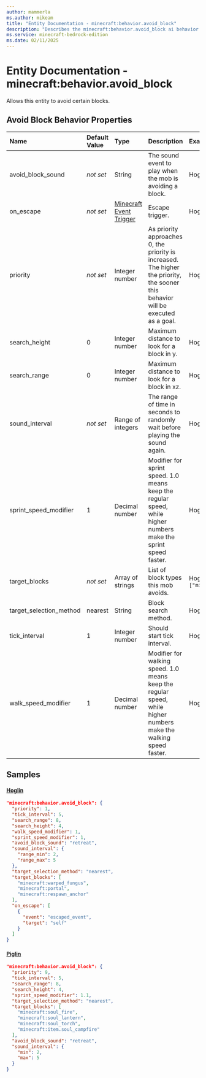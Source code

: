 ```yaml
---
author: mammerla
ms.author: mikeam
title: "Entity Documentation - minecraft:behavior.avoid_block"
description: "Describes the minecraft:behavior.avoid_block ai behavior component"
ms.service: minecraft-bedrock-edition
ms.date: 02/11/2025 
---
```


# Entity Documentation - minecraft:behavior.avoid_block

Allows this entity to avoid certain blocks.


## Avoid Block Behavior Properties

|Name       |Default Value |Type |Description |Example Values |
|:----------|:-------------|:----|:-----------|:------------- |
| avoid_block_sound | *not set* | String | The sound event to play when the mob is avoiding a block. | Hoglin: `"retreat"` | 
| on_escape | *not set* | [Minecraft Event Trigger](../Definitions/NestedTables/triggers.md) | Escape trigger. | Hoglin: `[{"event":"escaped_event","target":"self"}]` | 
| priority | *not set* | Integer number | As priority approaches 0, the priority is increased. The higher the priority, the sooner this behavior will be executed as a goal. | Hoglin: `1`, Piglin: `9` | 
| search_height | 0 | Integer number | Maximum distance to look for a block in y. | Hoglin: `4` | 
| search_range | 0 | Integer number | Maximum distance to look for a block in xz. | Hoglin: `8` | 
| sound_interval | *not set* | Range of integers | The range of time in seconds to randomly wait before playing the sound again. | Hoglin: `{"range_min":2,"range_max":5}`, Piglin: `{"min":2,"max":5}` | 
| sprint_speed_modifier | 1 | Decimal number | Modifier for sprint speed. 1.0 means keep the regular speed, while higher numbers make the sprint speed faster. | Hoglin: `1`, Piglin: `1.1` | 
| target_blocks | *not set* | Array of strings | List of block types this mob avoids. | Hoglin: `["minecraft:warped_fungus","minecraft:portal","minecraft:respawn_anchor"]`, Piglin: `["minecraft:soul_fire","minecraft:soul_lantern","minecraft:soul_torch","minecraft:item.soul_campfire"]` | 
| target_selection_method | nearest | String | Block search method. | Hoglin: `"nearest"` | 
| tick_interval | 1 | Integer number | Should start tick interval. | Hoglin: `5` | 
| walk_speed_modifier | 1 | Decimal number | Modifier for walking speed. 1.0 means keep the regular speed, while higher numbers make the walking speed faster. | Hoglin: `1` | 

## Samples

#### [Hoglin](https://github.com/Mojang/bedrock-samples/tree/preview/behavior_pack/entities/hoglin.json)


```json
"minecraft:behavior.avoid_block": {
  "priority": 1,
  "tick_interval": 5,
  "search_range": 8,
  "search_height": 4,
  "walk_speed_modifier": 1,
  "sprint_speed_modifier": 1,
  "avoid_block_sound": "retreat",
  "sound_interval": {
    "range_min": 2,
    "range_max": 5
  },
  "target_selection_method": "nearest",
  "target_blocks": [
    "minecraft:warped_fungus",
    "minecraft:portal",
    "minecraft:respawn_anchor"
  ],
  "on_escape": [
    {
      "event": "escaped_event",
      "target": "self"
    }
  ]
}
```

#### [Piglin](https://github.com/Mojang/bedrock-samples/tree/preview/behavior_pack/entities/piglin.json)


```json
"minecraft:behavior.avoid_block": {
  "priority": 9,
  "tick_interval": 5,
  "search_range": 8,
  "search_height": 4,
  "sprint_speed_modifier": 1.1,
  "target_selection_method": "nearest",
  "target_blocks": [
    "minecraft:soul_fire",
    "minecraft:soul_lantern",
    "minecraft:soul_torch",
    "minecraft:item.soul_campfire"
  ],
  "avoid_block_sound": "retreat",
  "sound_interval": {
    "min": 2,
    "max": 5
  }
}
```
